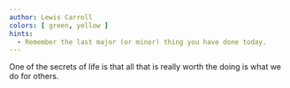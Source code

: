 ```yaml
---
author: Lewis Carroll
colors: [ green, yellow ]
hints:
  - Remember the last major (or minor) thing you have done today.
---
```

One of the secrets of life
is that all that is really worth the doing
is what we do for others.

